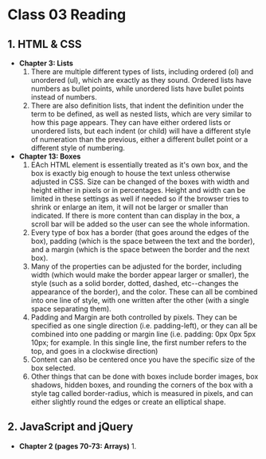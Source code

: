 # Class 03 Reading
## 1. HTML & CSS
   - **Chapter 3: Lists**
     1. There are multiple different types of lists, including ordered (ol) and unordered (ul), which are exactly as they sound. Ordered lists have numbers as bullet points, while unordered lists have bullet points instead of numbers. 
     2. There are also definition lists, that indent the definition under the term to be defined, as well as nested lists, which are very similar to how this page appears. They can have either ordered lists or unordered lists, but each indent (or child) will have a different style of numeration than the previous, either a different bullet point or a different style of numbering.
   - **Chapter 13: Boxes**
     1. EAch HTML element is essentially treated as it's own box, and the box is exactly big enough to house the text unless otherwise adjusted in CSS. Size can be changed of the boxes with width and height either in pixels or in percentages. Height and width can be limited in these settings as well if needed so if the browser tries to shrink or enlarge an item, it will not be larger or smaller than indicated. If there is more content than can display in the box, a scroll bar will be added so the user can see the whole information.
     2. Every type of box has a border (that goes around the edges of the box), padding (which is the space between the text and the border), and a margin (which is the space between the border and the next box). 
     3. Many of the properties can be adjusted for the border, including width (which would make the border appear larger or smaller), the style (such as a solid border, dotted, dashed, etc--changes the appearance of the border), and the color. These can all be combined into one line of style, with one written after the other (with a single space separating them).
     4. Padding and Margin are both controlled by pixels. They can be specified as one single direction (i.e. padding-left), or they can all be combined into one padding or margin line (i.e. padding: 0px 0px 5px 10px; for example. In this single line, the first number refers to the top, and goes in a clockwise direction)
     5. Content can also be centered once you have the specific size of the box selected.
     6. Other things that can be done with boxes include border images, box shadows, hidden boxes, and rounding the corners of the box with a style tag called border-radius, which is measured in pixels, and can either slightly round the edges or create an elliptical shape.
     
## 2. JavaScript and jQuery
   - **Chapter 2 (pages 70-73: Arrays)**
     1. 
